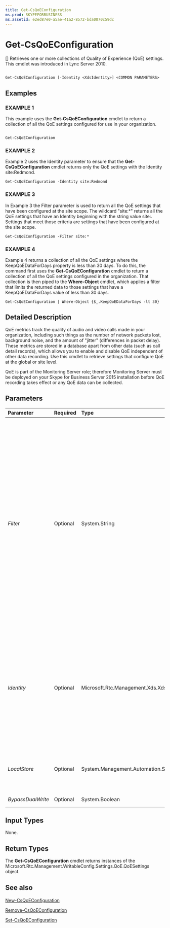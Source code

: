 ```yaml
---
title: Get-CsQoEConfiguration
ms.prod: SKYPEFORBUSINESS
ms.assetid: e2ed87e0-a5ae-41a2-8572-bda0070c59dc
---
```



# Get-CsQoEConfiguration
[]
Retrieves one or more collections of Quality of Experience (QoE) settings. This cmdlet was introduced in Lync Server 2010.
  
    
    


```

Get-CsQoEConfiguration [-Identity <XdsIdentity>] <COMMON PARAMETERS>

```


## Examples


  
    
    

### EXAMPLE 1

This example uses the **Get-CsQoEConfiguration** cmdlet to return a collection of all the QoE settings configured for use in your organization.
  
    
    

```

Get-CsQoEConfiguration
```


### EXAMPLE 2

Example 2 uses the Identity parameter to ensure that the **Get-CsQoEConfiguration** cmdlet returns only the QoE settings with the Identity site:Redmond.
  
    
    

```
Get-CsQoEConfiguration -Identity site:Redmond
```


### EXAMPLE 3

In Example 3 the Filter parameter is used to return all the QoE settings that have been configured at the site scope. The wildcard "site:*" returns all the QoE settings that have an Identity beginning with the string value site:. Settings that meet those criteria are settings that have been configured at the site scope.
  
    
    

```
Get-CsQoEConfiguration -Filter site:*
```


### EXAMPLE 4

Example 4 returns a collection of all the QoE settings where the KeepQoEDataForDays property is less than 30 days. To do this, the command first uses the **Get-CsQoEConfiguration** cmdlet to return a collection of all the QoE settings configured in the organization. That collection is then piped to the **Where-Object** cmdlet, which applies a filter that limits the returned data to those settings that have a KeepQoEDataForDays value of less than 30 days.
  
    
    

```
Get-CsQoEConfiguration | Where-Object {$_.KeepQoEDataForDays -lt 30}
```


## Detailed Description

QoE metrics track the quality of audio and video calls made in your organization, including such things as the number of network packets lost, background noise, and the amount of "jitter" (differences in packet delay). These metrics are stored in a database apart from other data (such as call detail records), which allows you to enable and disable QoE independent of other data recording. Use this cmdlet to retrieve settings that configure QoE at the global or site level.
  
    
    
QoE is part of the Monitoring Server role; therefore Monitoring Server must be deployed on your Skype for Business Server 2015 installation before QoE recording takes effect or any QoE data can be collected.
  
    
    

## Parameters



|**Parameter**|**Required**|**Type**|**Description**|
|:-----|:-----|:-----|:-----|
| _Filter_ <br/> |Optional  <br/> |System.String  <br/> |Enables you to use wildcard characters in order to return a collection (or multiple collections) of QoE configuration settings. To return a collection of all the settings configured at the site scope, use this syntax:  <br/>  `-Filter site:*` <br/> To return a collection of all the settings that have the string value "Western" somewhere in their Identity (the only property you can filter on) use this syntax:  <br/>  `-Filter *Western*` <br/> |
| _Identity_ <br/> |Optional  <br/> |Microsoft.Rtc.Management.Xds.XdsIdentity  <br/> |The unique identifier of the settings you want to retrieve. Possible values are global and site:<site name>, where <site name> is the name of the site in your Skype for Business Server 2015 deployment to which you want to apply the changes.  <br/> |
| _LocalStore_ <br/> |Optional  <br/> |System.Management.Automation.SwitchParameter  <br/> |Retrieves the settings from the local replica of the Central Management store.  <br/> |
| _BypassDualWrite_ <br/> |Optional  <br/> |System.Boolean  <br/> |PARAMVALUE: $true | $false  <br/> |
   

## Input Types

None.
  
    
    

## Return Types

The **Get-CsQoEConfiguration** cmdlet returns instances of the Microsoft.Rtc.Management.WritableConfig.Settings.QoE.QoESettings object.
  
    
    

## See also


#### 


  
    
    
 [New-CsQoEConfiguration](new-csqoeconfiguration.md)
  
    
    
 [Remove-CsQoEConfiguration](remove-csqoeconfiguration.md)
  
    
    
 [Set-CsQoEConfiguration](set-csqoeconfiguration.md)
